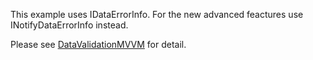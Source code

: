 This example uses IDataErrorInfo. For the new advanced feactures use INotifyDataErrorInfo instead.

Please see [DataValidationMVVM](/csharpexample/tree/master/wpf/DataValidationMVVM) for detail.
